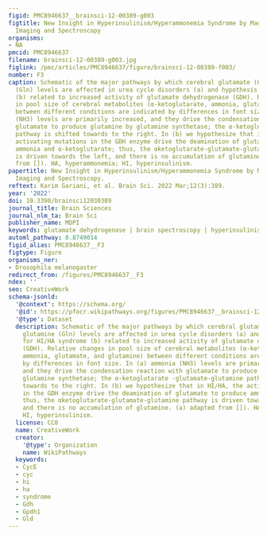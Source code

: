 ```yaml
---
figid: PMC8946637__brainsci-12-00389-g003
figtitle: New Insight in Hyperinsulinism/Hyperammonemia Syndrome by Magnetic Resonance
  Imaging and Spectroscopy
organisms:
- NA
pmcid: PMC8946637
filename: brainsci-12-00389-g003.jpg
figlink: /pmc/articles/PMC8946637/figure/brainsci-12-00389-f003/
number: F3
caption: Schematic of the major pathways by which cerebral glutamate (Glu) and glutamine
  (Gln) levels are affected in urea cycle disorders (a) and hypothesis for HI/HA syndrome
  (b) related to increased activity of glutamate dehydrogenase (GDH). Relative changes
  in pool size of cerebral metabolites (α-ketoglutarate, ammonia, glutamate, and glutamine)
  between different conditions are indicated by differences in font size. In (a) ammonia
  (NH3) levels are primarily increased, and they drive the condensation reaction with
  glutamate to produce glutamine by glutamine synthetase; the α-ketoglutarate -glutamate-glutamine
  pathway is shifted towards to the right. In (b) we hypothesize that in HI/HA, the
  activating mutations in the GDH enzyme drive the deamination of glutamate to produce
  ammonia and α-ketoglutarate; thus, the αketoglutarate-glutamate-glutamine pathway
  is driven towards the left, and there is no accumulation of glutamine. (a) adapted
  from []). HA, hyperammonemia; HI, hyperinsulinism.
papertitle: New Insight in Hyperinsulinism/Hyperammonemia Syndrome by Magnetic Resonance
  Imaging and Spectroscopy.
reftext: Karim Gariani, et al. Brain Sci. 2022 Mar;12(3):389.
year: '2022'
doi: 10.3390/brainsci12030389
journal_title: Brain Sciences
journal_nlm_ta: Brain Sci
publisher_name: MDPI
keywords: glutamate dehydrogenase | brain spectroscopy | hyperinsulinism | hyperammonemia
automl_pathway: 0.8749014
figid_alias: PMC8946637__F3
figtype: Figure
organisms_ner:
- Drosophila melanogaster
redirect_from: /figures/PMC8946637__F3
ndex: ''
seo: CreativeWork
schema-jsonld:
  '@context': https://schema.org/
  '@id': https://pfocr.wikipathways.org/figures/PMC8946637__brainsci-12-00389-g003.html
  '@type': Dataset
  description: Schematic of the major pathways by which cerebral glutamate (Glu) and
    glutamine (Gln) levels are affected in urea cycle disorders (a) and hypothesis
    for HI/HA syndrome (b) related to increased activity of glutamate dehydrogenase
    (GDH). Relative changes in pool size of cerebral metabolites (α-ketoglutarate,
    ammonia, glutamate, and glutamine) between different conditions are indicated
    by differences in font size. In (a) ammonia (NH3) levels are primarily increased,
    and they drive the condensation reaction with glutamate to produce glutamine by
    glutamine synthetase; the α-ketoglutarate -glutamate-glutamine pathway is shifted
    towards to the right. In (b) we hypothesize that in HI/HA, the activating mutations
    in the GDH enzyme drive the deamination of glutamate to produce ammonia and α-ketoglutarate;
    thus, the αketoglutarate-glutamate-glutamine pathway is driven towards the left,
    and there is no accumulation of glutamine. (a) adapted from []). HA, hyperammonemia;
    HI, hyperinsulinism.
  license: CC0
  name: CreativeWork
  creator:
    '@type': Organization
    name: WikiPathways
  keywords:
  - CycE
  - cyc
  - hi
  - ha
  - syndrome
  - Gdh
  - Gpdh1
  - Gld
---
```

